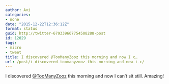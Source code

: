 ```yaml
---
author: Avi
categories:
- none
date: "2015-12-22T12:36:12Z"
format: status
guid: http://twitter-679339667754508288-post
id: 12029
tags:
- micro
- tweet
title: I discovered @TooManyZooz this morning and now I c…
url: /post/i-discovered-toomanyzooz-this-morning-and-now-i-c/
---
```

I discovered [@TooManyZooz](http://twitter.com/TooManyZooz) this morning and now I can’t sit still. Amazing!